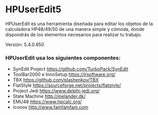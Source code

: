 # HPUserEdit5

HPUserEdit es una herramienta diseñada para editar los objetos de la calculadora HP48/49/50 de una manera simple y cómoda, donde dispondrás de los elementos necesarios para realizar tu trabajo.

Versión: 5.4.0.850

### HPUserEdit usa los siguientes componentes:
- SynEdit Project https://github.com/TurboPack/SynEdit
- ToolBar2000 e InnoSetup https://jrsoftware.org/
- TBX https://github.com/plashenkov/TBX
- FlatStyle https://sourceforge.net/projects/flatstyle/
- Project Jedi https://www.delphi-jedi.org/
- State Machine http://melander.dk/
- EMU48 https://www.hpcalc.org/
- Iconos http://www.famfamfam.com
